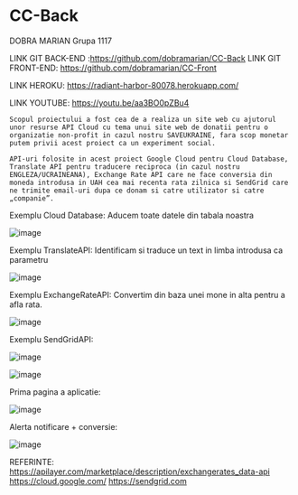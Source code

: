 # CC-Back

DOBRA MARIAN
Grupa 1117

LINK GIT BACK-END :https://github.com/dobramarian/CC-Back
LINK GIT FRONT-END: https://github.com/dobramarian/CC-Front

LINK HEROKU: https://radiant-harbor-80078.herokuapp.com/

LINK YOUTUBE: https://youtu.be/aa3BO0pZBu4


	Scopul proiectului a fost cea de a realiza un site web cu ajutorul unor resurse API Cloud cu tema unui site web de donatii pentru o organizatie non-profit in cazul nostru SAVEUKRAINE, fara scop monetar putem privii acest proiect ca un experiment social.

	API-uri folosite in acest proiect Google Cloud pentru Cloud Database, Translate API pentru traducere reciproca (in cazul nostru ENGLEZA/UCRAINEANA), Exchange Rate API care ne face conversia din moneda introdusa in UAH cea mai recenta rata zilnica si SendGrid care ne trimite email-uri dupa ce donam si catre utilizator si catre „companie”.
	
Exemplu Cloud Database: Aducem toate datele din tabala noastra
 
![image](https://user-images.githubusercontent.com/72127982/168507062-e4a632db-d2d3-49cc-b99f-4b8ce75e9f85.png)


Exemplu TranslateAPI: Identificam si traduce un text in limba introdusa ca parametru

 ![image](https://user-images.githubusercontent.com/72127982/168507077-e962a7d5-87a2-4001-8ee3-41f4248a3756.png)


Exemplu ExchangeRateAPI: Convertim din baza unei mone in alta pentru a afla rata.

 ![image](https://user-images.githubusercontent.com/72127982/168507085-9f1b06d7-0ad4-4361-ba86-d91f6698034d.png)


Exemplu SendGridAPI: 

 ![image](https://user-images.githubusercontent.com/72127982/168507099-f5f80460-f8e3-45c1-a0e7-26b966e4f28f.png)

![image](https://user-images.githubusercontent.com/72127982/168507100-4d085c08-d94e-4b6c-bfb7-ebb68278b8ce.png)

 
Prima pagina a aplicatie:

 ![image](https://user-images.githubusercontent.com/72127982/168507109-0a25635f-da65-402a-8d6b-acc5d2875729.png)

Alerta notificare + conversie:

 ![image](https://user-images.githubusercontent.com/72127982/168507116-73afb515-140f-4a54-996b-7778e2354fdc.png)




REFERINTE:
https://apilayer.com/marketplace/description/exchangerates_data-api
https://cloud.google.com/
https://sendgrid.com
